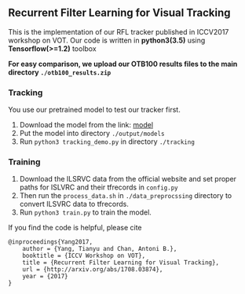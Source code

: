 ## Recurrent Filter Learning for Visual Tracking
This is the implementation of our RFL tracker published in ICCV2017 workshop on VOT. 
Our code is written in **python3(3.5)** using **Tensorflow(>=1.2)** toolbox

**For easy comparison, we upload our OTB100 results files to the main directory `./otb100_results.zip`**

### Tracking
You use our pretrained model to test our tracker first. 
1. Download the model from the link: [model](https://drive.google.com/drive/folders/0BzxOz7xyra_-dzJaY2d0Y1RiZFk?resourcekey=0-aOh9gKNpJ-UHkR0LVJcZNA&usp=sharing)
2. Put the model into directory `./output/models`
3. Run `python3 tracking_demo.py` in directory `./tracking`

### Training
1. Download the ILSRVC data from the official website and set proper paths for ISLVRC and their tfrecords in `config.py`
2. Then run the `process_data.sh` in `./data_preprocssing` directory to convert ILSVRC data to tfrecords.
3. Run `python3 train.py` to train the model.

If you find the code is helpful, please cite
```
@inproceedings{Yang2017,
    author = {Yang, Tianyu and Chan, Antoni B.},
    booktitle = {ICCV Workshop on VOT},
    title = {Recurrent Filter Learning for Visual Tracking},
    url = {http://arxiv.org/abs/1708.03874},
    year = {2017}
}
```
